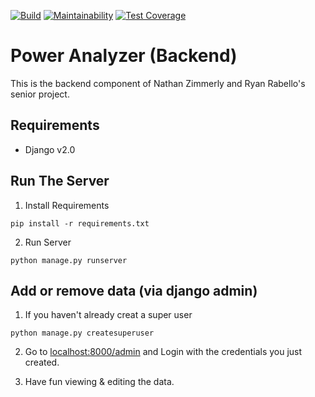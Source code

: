 [![Build](https://travis-ci.org/power-analyzer/backend.svg?branch=master)](https://travis-ci.org/power-analyzer/backend?branch=master)
[![Maintainability](https://api.codeclimate.com/v1/badges/008dda045f26667cec43/maintainability)](https://codeclimate.com/github/power-analyzer/backend/maintainability)
[![Test Coverage](https://api.codeclimate.com/v1/badges/008dda045f26667cec43/test_coverage)](https://codeclimate.com/github/power-analyzer/backend/test_coverage)

# Power Analyzer (Backend)
This is the backend component of Nathan Zimmerly and Ryan Rabello's senior
project.

## Requirements
- Django v2.0

## Run The Server

1. Install Requirements

  ```
  pip install -r requirements.txt
  ```
2. Run Server
  ```
  python manage.py runserver
  ```

## Add or remove data (via django admin)

  1. If you haven't already creat a super user
  ```
  python manage.py createsuperuser
  ```

  2. Go to [localhost:8000/admin](http://localhost:8000/admin) and Login with
  the credentials you just created.

  3. Have fun viewing & editing the data.
